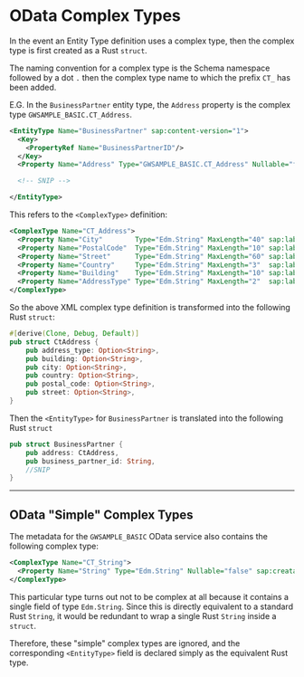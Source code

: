 # OData Complex Types

In the event an Entity Type definition uses a complex type, then the complex type is first created as a Rust `struct`.

The naming convention for a complex type is the Schema namespace followed by a dot `.` then the complex type name to which the prefix `CT_` has been added.

E.G. In the `BusinessPartner` entity type, the `Address` property is the complex type `GWSAMPLE_BASIC.CT_Address`.

```xml
<EntityType Name="BusinessPartner" sap:content-version="1">
  <Key>
    <PropertyRef Name="BusinessPartnerID"/>
  </Key>
  <Property Name="Address" Type="GWSAMPLE_BASIC.CT_Address" Nullable="false"/>

  <!-- SNIP -->

</EntityType>
```

This refers to the `<ComplexType>` definition:

```xml
<ComplexType Name="CT_Address">
  <Property Name="City"        Type="Edm.String" MaxLength="40" sap:label="City"        sap:semantics="city"/>
  <Property Name="PostalCode"  Type="Edm.String" MaxLength="10" sap:label="Postal Code" sap:semantics="zip"/>
  <Property Name="Street"      Type="Edm.String" MaxLength="60" sap:label="Street"      sap:semantics="street"/>
  <Property Name="Country"     Type="Edm.String" MaxLength="3"  sap:label="Country"     sap:semantics="country"/>
  <Property Name="Building"    Type="Edm.String" MaxLength="10" sap:label="Building"/>
  <Property Name="AddressType" Type="Edm.String" MaxLength="2"  sap:label="Address Type"/>
</ComplexType>
```

So the above XML complex type definition is transformed into the following Rust `struct`:

```rust
#[derive(Clone, Debug, Default)]
pub struct CtAddress {
    pub address_type: Option<String>,
    pub building: Option<String>,
    pub city: Option<String>,
    pub country: Option<String>,
    pub postal_code: Option<String>,
    pub street: Option<String>,
}
```

Then the `<EntityType>` for `BusinessPartner` is translated into the following Rust `struct`

```rust
pub struct BusinessPartner {
    pub address: CtAddress,
    pub business_partner_id: String,
    //SNIP
}
```

---

## OData "Simple" Complex Types

The metadata for the `GWSAMPLE_BASIC` OData service also contains the following complex type:

```xml
<ComplexType Name="CT_String">
  <Property Name="String" Type="Edm.String" Nullable="false" sap:creatable="false" sap:updatable="false" sap:sortable="false" sap:filterable="false"/>
</ComplexType>
```

This particular type turns out not to be complex at all because it contains a single field of type `Edm.String`.
Since this is directly equivalent to a standard Rust `String`, it would be redundant to wrap a single Rust `String` inside a `struct`.

Therefore, these "simple" complex types are ignored, and the corresponding `<EntityType>` field is declared simply as the equivalent Rust type.
